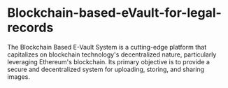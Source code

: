 # Blockchain-based-eVault-for-legal-records
The Blockchain Based E-Vault System is a cutting-edge platform that capitalizes on blockchain technology's decentralized nature, particularly leveraging Ethereum's blockchain. Its primary objective is to provide a secure and decentralized system for uploading, storing, and sharing images.
